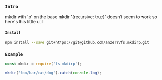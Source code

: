
### `Intro`
mkdir with 'p' on the base mkdir '{recursive: true}' doesn't seem to work so here's this little util

#### `Install`
``` bash
npm install --save git+https://git@github.com/anzerr/fs.mkdirp.git
```

### `Example`
``` javascript
const mkdir = require('fs.mkdirp');

mkdir('foo/bar/cat/dog').catch(console.log);

```
